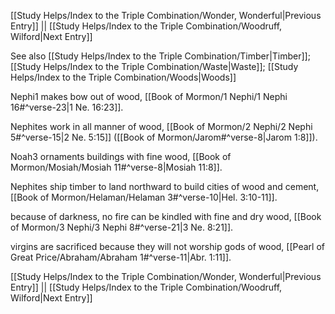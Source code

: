 [[Study Helps/Index to the Triple Combination/Wonder, Wonderful|Previous Entry]]  ||  [[Study Helps/Index to the Triple Combination/Woodruff, Wilford|Next Entry]]

 See also [[Study Helps/Index to the Triple Combination/Timber|Timber]]; [[Study Helps/Index to the Triple Combination/Waste|Waste]]; [[Study Helps/Index to the Triple Combination/Woods|Woods]]

 Nephi1 makes bow out of wood, [[Book of Mormon/1 Nephi/1 Nephi 16#^verse-23|1 Ne. 16:23]].

 Nephites work in all manner of wood, [[Book of Mormon/2 Nephi/2 Nephi 5#^verse-15|2 Ne. 5:15]] ([[Book of Mormon/Jarom#^verse-8|Jarom 1:8]]).

 Noah3 ornaments buildings with fine wood, [[Book of Mormon/Mosiah/Mosiah 11#^verse-8|Mosiah 11:8]].

 Nephites ship timber to land northward to build cities of wood and cement, [[Book of Mormon/Helaman/Helaman 3#^verse-10|Hel. 3:10-11]].

 because of darkness, no fire can be kindled with fine and dry wood, [[Book of Mormon/3 Nephi/3 Nephi 8#^verse-21|3 Ne. 8:21]].

 virgins are sacrificed because they will not worship gods of wood, [[Pearl of Great Price/Abraham/Abraham 1#^verse-11|Abr. 1:11]].

[[Study Helps/Index to the Triple Combination/Wonder, Wonderful|Previous Entry]]  ||  [[Study Helps/Index to the Triple Combination/Woodruff, Wilford|Next Entry]]